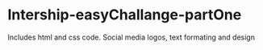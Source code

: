 # Intership-easyChallange-partOne
Includes html and css code. Social media logos, text formating and design
